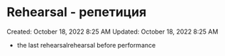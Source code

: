 # Rehearsal - репетиция

Created: October 18, 2022 8:25 AM
Updated: October 18, 2022 8:25 AM

- the last rehearsalrehearsal before performance